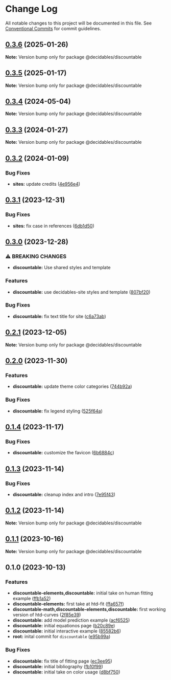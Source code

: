 # Change Log

All notable changes to this project will be documented in this file.
See [Conventional Commits](https://conventionalcommits.org) for commit guidelines.

## [0.3.6](https://github.com/decidables/decidables/compare/@decidables/discountable@0.3.5...@decidables/discountable@0.3.6) (2025-01-26)

**Note:** Version bump only for package @decidables/discountable





## [0.3.5](https://github.com/decidables/decidables/compare/@decidables/discountable@0.3.4...@decidables/discountable@0.3.5) (2025-01-17)

**Note:** Version bump only for package @decidables/discountable





## [0.3.4](https://github.com/decidables/decidables/compare/@decidables/discountable@0.3.3...@decidables/discountable@0.3.4) (2024-05-04)

**Note:** Version bump only for package @decidables/discountable





## [0.3.3](https://github.com/decidables/decidables/compare/@decidables/discountable@0.3.2...@decidables/discountable@0.3.3) (2024-01-27)

**Note:** Version bump only for package @decidables/discountable





## [0.3.2](https://github.com/decidables/decidables/compare/@decidables/discountable@0.3.1...@decidables/discountable@0.3.2) (2024-01-09)


### Bug Fixes

* **sites:** update credits ([4e956e4](https://github.com/decidables/decidables/commit/4e956e4d6f693aaf96302e89cfe18a0fcfbc3b45))



## [0.3.1](https://github.com/decidables/decidables/compare/@decidables/discountable@0.3.0...@decidables/discountable@0.3.1) (2023-12-31)


### Bug Fixes

* **sites:** fix case in references ([6db1d50](https://github.com/decidables/decidables/commit/6db1d5081d2e60c13896a1a25cc77200c7a9a857))



## [0.3.0](https://github.com/decidables/decidables/compare/@decidables/discountable@0.2.1...@decidables/discountable@0.3.0) (2023-12-28)


### ⚠ BREAKING CHANGES

* **discountable:** Use shared styles and template

### Features

* **discountable:** use decidables-site styles and template ([807bf20](https://github.com/decidables/decidables/commit/807bf20b77ce04749885dd579c25fa8de07620b8))


### Bug Fixes

* **discountable:** fix text title for site ([c6a73ab](https://github.com/decidables/decidables/commit/c6a73abe9f537e55bf55778db8f71628e33e950a))



## [0.2.1](https://github.com/decidables/decidables/compare/@decidables/discountable@0.2.0...@decidables/discountable@0.2.1) (2023-12-05)

**Note:** Version bump only for package @decidables/discountable





## [0.2.0](https://github.com/decidables/decidables/compare/@decidables/discountable@0.1.4...@decidables/discountable@0.2.0) (2023-11-30)


### Features

* **discountable:** update theme color categories ([744b92a](https://github.com/decidables/decidables/commit/744b92a25cb5130f2d1703b1e490bb193f347714))


### Bug Fixes

* **discountable:** fix legend styling ([525f64a](https://github.com/decidables/decidables/commit/525f64a32b933a79f2124b6965b119e2f6a95516))



## [0.1.4](https://github.com/decidables/decidables/compare/@decidables/discountable@0.1.3...@decidables/discountable@0.1.4) (2023-11-17)


### Bug Fixes

* **discountable:** customize the favicon ([6b6884c](https://github.com/decidables/decidables/commit/6b6884c934e092eb4438f6818c553cb7ffcf2d83))



## [0.1.3](https://github.com/decidables/decidables/compare/@decidables/discountable@0.1.2...@decidables/discountable@0.1.3) (2023-11-14)


### Bug Fixes

* **discountable:** cleanup index and intro ([7e95f43](https://github.com/decidables/decidables/commit/7e95f43eb94604fd9142af85836f5a650177414b))



## [0.1.2](https://github.com/decidables/decidables/compare/@decidables/discountable@0.1.1...@decidables/discountable@0.1.2) (2023-11-14)

**Note:** Version bump only for package @decidables/discountable





## [0.1.1](https://github.com/decidables/decidables/compare/@decidables/discountable@0.1.0...@decidables/discountable@0.1.1) (2023-10-16)

**Note:** Version bump only for package @decidables/discountable





## 0.1.0 (2023-10-13)


### Features

* **discountable-elements,discountable:** initial take on human fitting example ([ffb1a52](https://github.com/decidables/decidables/commit/ffb1a52f1ebdbb229fd88045028122255dbc4c3c))
* **discountable-elements:** first take at htd-fit ([ffa657f](https://github.com/decidables/decidables/commit/ffa657fe6b34cb0473c7262246547ee0f02701bf))
* **discountable-math,discountable-elements,discountable:** first working version of htd-curves ([2f85e39](https://github.com/decidables/decidables/commit/2f85e39d21ae6bc4e64b12c879a145d87de406cb))
* **discountable:** add model prediction example ([acf6525](https://github.com/decidables/decidables/commit/acf6525cfbb2b65bb8924ecf701e55a4ecc6528e))
* **discountable:** initial equationos page ([b20c89e](https://github.com/decidables/decidables/commit/b20c89e9ba26cdb56fa8c505492fdf18cefe5cdd))
* **discountable:** initial interactive example ([85582b6](https://github.com/decidables/decidables/commit/85582b6c620ef89a7f1a452ce5bef61e73879c3d))
* **root:** inital commit for `discountable` ([e95b99a](https://github.com/decidables/decidables/commit/e95b99a597d7f9a48572b8a400e5f6910439d3e5))


### Bug Fixes

* **discountable:** fix title of fitting page ([ec3ee95](https://github.com/decidables/decidables/commit/ec3ee95fe35b1bea3fd26c514946a7a0947a62b6))
* **discountable:** initial bibliography ([fb10f99](https://github.com/decidables/decidables/commit/fb10f993e74e3d823e79525ffc6d47f359b2f99c))
* **discountable:** initial take on color usage ([d8bf750](https://github.com/decidables/decidables/commit/d8bf75028443cbb155726f1fd19051100cc1976f))
